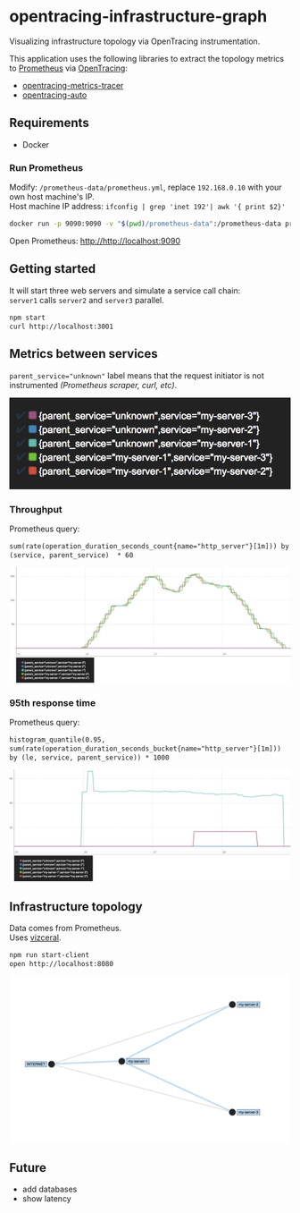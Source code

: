 # opentracing-infrastructure-graph

Visualizing infrastructure topology via OpenTracing instrumentation.  

This application uses the following libraries to extract the topology metrics to [Prometheus](https://prometheus.io/) via [OpenTracing](http://opentracing.io/):

- [opentracing-metrics-tracer](https://github.com/RisingStack/opentracing-metrics-tracer)
- [opentracing-auto](https://github.com/RisingStack/opentracing-auto)

## Requirements

- Docker

### Run Prometheus

Modify: `/prometheus-data/prometheus.yml`, replace `192.168.0.10` with your own host machine's IP.  
Host machine IP address: `ifconfig | grep 'inet 192'| awk '{ print $2}'`

```sh
docker run -p 9090:9090 -v "$(pwd)/prometheus-data":/prometheus-data prom/prometheus -config.file=/prometheus-data/prometheus.yml
```

Open Prometheus: [http://http://localhost:9090](http://http://localhost:9090/graph)

## Getting started

It will start three web servers and simulate a service call chain:  
`server1` calls `server2` and `server3` parallel.

```
npm start
curl http://localhost:3001
```

## Metrics between services

`parent_service="unknown"` label means that the request initiator is not instrumented *(Prometheus scraper, curl, etc)*.

![parent_service labels](img/labels.png)

### Throughput

Prometheus query:

```
sum(rate(operation_duration_seconds_count{name="http_server"}[1m])) by (service, parent_service)  * 60
```

![Throughput between services](img/throuhput.png)

### 95th response time

Prometheus query:

```
histogram_quantile(0.95, sum(rate(operation_duration_seconds_bucket{name="http_server"}[1m])) by (le, service, parent_service)) * 1000
```

![95th response time between services](img/response_time_95th.png)

## Infrastructure topology

Data comes from Prometheus.  
Uses [vizceral](https://github.com/Netflix/vizceral).

```
npm run start-client
open http://localhost:8080
```

![Infrastructure topology](img/topology.png)

## Future

- add databases
- show latency
